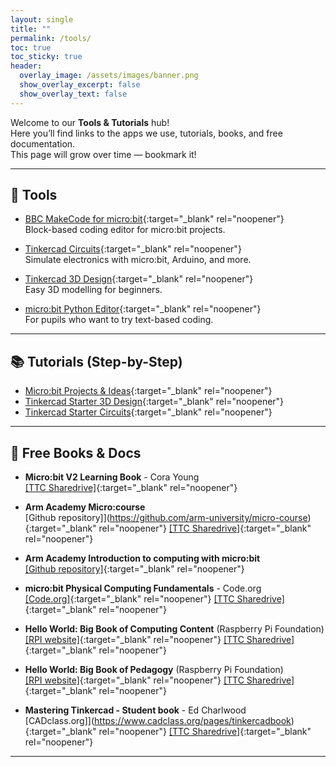 ```yaml
---
layout: single
title: ""
permalink: /tools/
toc: true
toc_sticky: true
header:
  overlay_image: /assets/images/banner.png
  show_overlay_excerpt: false
  show_overlay_text: false
---
```


Welcome to our **Tools & Tutorials** hub!  
Here you’ll find links to the apps we use, tutorials, books, and free documentation.  
This page will grow over time — bookmark it!

---

## 🔧 Tools

- [BBC MakeCode for micro:bit](https://makecode.microbit.org){:target="_blank" rel="noopener"}  
  Block-based coding editor for micro:bit projects.

- [Tinkercad Circuits](https://www.tinkercad.com/circuits){:target="_blank" rel="noopener"}  
  Simulate electronics with micro:bit, Arduino, and more.

- [Tinkercad 3D Design](https://www.tinkercad.com/3d-design){:target="_blank" rel="noopener"}  
  Easy 3D modelling for beginners.

- [micro:bit Python Editor](https://python.microbit.org/){:target="_blank" rel="noopener"}  
  For pupils who want to try text-based coding.

---

## 📚 Tutorials (Step-by-Step)

- [Micro:bit Projects & Ideas](https://microbit.org/projects/make-it-code-it/){:target="_blank" rel="noopener"}
- [Tinkercad Starter 3D Design](https://www.tinkercad.com/learn/designs){:target="_blank" rel="noopener"}
- [Tinkercad Starter Circuits](https://www.tinkercad.com/learn/circuits){:target="_blank" rel="noopener"}  

---

## 📖 Free Books & Docs

- **Micro:bit V2 Learning Book** - Cora Young   
  [[TTC Sharedrive]](https://drive.google.com/file/d/1XLkU2YoNfRceLK_6HlpHcmtKa_EW-Sbw/view?usp=drive_link){:target="_blank" rel="noopener"}

- **Arm Academy Micro:course**   
  [Github repository]](https://github.com/arm-university/micro-course){:target="_blank" rel="noopener"}
  [[TTC Sharedrive]](https://drive.google.com/file/d/1J0haIpxT91FnPdrZyKiGYsprHya9Q3Nh/view?usp=drive_link){:target="_blank" rel="noopener"}

- **Arm Academy Introduction to computing with micro:bit**   
  [[Github repository]](https://github.com/arm-university/Introduction-to-Computing-with-microbit){:target="_blank" rel="noopener"}

- **micro:bit Physical Computing Fundamentals** - Code.org   
  [[Code.org]](https://code.org/maker/assets/CSF-Booklet-Course-E-July23.pdf){:target="_blank" rel="noopener"}
  [[TTC Sharedrive]](https://drive.google.com/file/d/1B4Kuq8CdvplmV3JcjlQWNlYLyQ32foIu/view?usp=drive_link){:target="_blank" rel="noopener"}

- **Hello World: Big Book of Computing Content** (Raspberry Pi Foundation)  
  [[RPI website]](https://www.raspberrypi.org/hello-world/issues/the-big-book-of-computing-content){:target="_blank" rel="noopener"}
  [[TTC Sharedrive]](https://drive.google.com/file/d/1SuAj_rpmU2N-0TSW9Vws5-YMHrqSv8N-/view?usp=drive_link){:target="_blank" rel="noopener"}

- **Hello World: Big Book of Pedagogy** (Raspberry Pi Foundation)   
  [[RPI website]](https://www.raspberrypi.org/hello-world/issues/the-big-book-of-computing-pedagogy){:target="_blank" rel="noopener"}
  [[TTC Sharedrive]](https://drive.google.com/file/d/1CsAMgwc0oMCtxVu-nNnNFTI2o6VmF_iS/view?usp=drive_link){:target="_blank" rel="noopener"}

- **Mastering Tinkercad - Student book** - Ed Charlwood  
  [CADclass.org]](https://www.cadclass.org/pages/tinkercadbook){:target="_blank" rel="noopener"}
  [[TTC Sharedrive]](https://drive.google.com/file/d/1c0yNEGlk4vJSmzpAin5Frp9Mc-DfZ0JU/view?usp=drive_link){:target="_blank" rel="noopener"}


---

